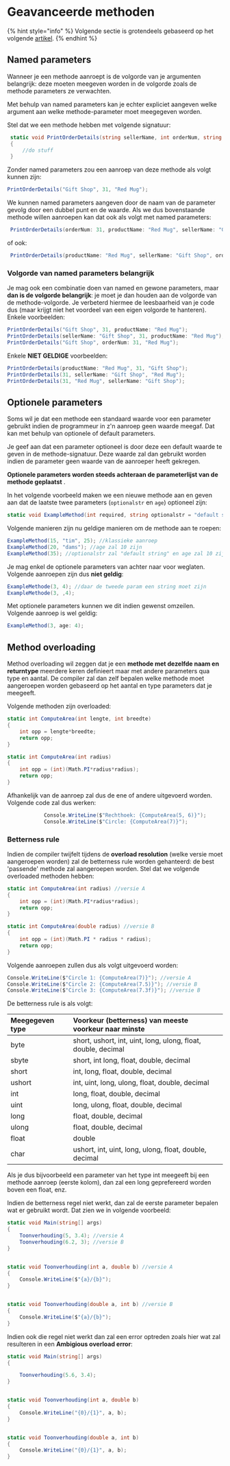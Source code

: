 # Geavanceerde methoden

{% hint style="info" %}
Volgende sectie is grotendeels gebaseerd op het volgende [artikel](https://docs.microsoft.com/en-us/dotnet/csharp/programming-guide/classes-and-structs/named-and-optional-arguments).
{% endhint %}

## Named parameters

Wanneer je een methode aanroept is de volgorde van je argumenten belangrijk: deze moeten meegeven worden in de volgorde zoals de methode parameters ze verwachten.

Met behulp van named parameters kan je echter expliciet aangeven welke argument aan welke methode-parameter moet meegegeven worden.

Stel dat we een methode hebben met volgende signatuur:

```csharp
 static void PrintOrderDetails(string sellerName, int orderNum, string productName)
 {
     //do stuff
 }
```

Zonder named parameters zou een aanroep van deze methode als volgt kunnen zijn:

```csharp
PrintOrderDetails("Gift Shop", 31, "Red Mug");
```

We kunnen named parameters aangeven door de naam van de parameter gevolg door een dubbel punt en de waarde. Als we dus bovenstaande methode willen aanroepen kan dat ook als volgt met named parameters:

```csharp
 PrintOrderDetails(orderNum: 31, productName: "Red Mug", sellerName: "Gift Shop");
```

of ook:

```csharp
 PrintOrderDetails(productName: "Red Mug", sellerName: "Gift Shop", orderNum: 31);
```

### Volgorde van named parameters belangrijk

Je mag ook een combinatie doen van named en gewone parameters, maar **dan is de volgorde belangrijk**: je moet je dan houden aan de volgorde van de methode-volgorde. Je verbeterd hiermee de leesbaarheid van je code dus \(maar krijgt niet het voordeel van een eigen volgorde te hanteren\). Enkele voorbeelden:

```csharp
PrintOrderDetails("Gift Shop", 31, productName: "Red Mug");
PrintOrderDetails(sellerName: "Gift Shop", 31, productName: "Red Mug");    // C# 7.2 onwards
PrintOrderDetails("Gift Shop", orderNum: 31, "Red Mug");
```

Enkele **NIET GELDIGE** voorbeelden:

```csharp
PrintOrderDetails(productName: "Red Mug", 31, "Gift Shop");
PrintOrderDetails(31, sellerName: "Gift Shop", "Red Mug");
PrintOrderDetails(31, "Red Mug", sellerName: "Gift Shop");
```

## Optionele parameters

Soms wil je dat een methode een standaard waarde voor een parameter gebruikt indien de programmeur in z'n aanroep geen waarde meegaf. Dat kan met behulp van optionele of default parameters.

Je geef aan dat een parameter optioneel is door deze een default waarde te geven in de methode-signatuur. Deze waarde zal dan gebruikt worden indien de parameter geen waarde van de aanroeper heeft gekregen.

**Optionele parameters worden steeds achteraan de parameterlijst van de methode geplaatst** .

In het volgende voorbeeld maken we een nieuwe methode aan en geven aan dat de laatste twee parameters \(`optionalstr` en `age`\) optioneel zijn:

```csharp
static void ExampleMethod(int required, string optionalstr = "default string", int age = 10)
```

Volgende manieren zijn nu geldige manieren om de methode aan te roepen:

```csharp
ExampleMethod(15, "tim", 25); //klassieke aanroep
ExampleMethod(20, "dams"); //age zal 10 zijn
ExampleMethod(35); //optionalstr zal "default string" en age zal 10 zijn
```

Je mag enkel de optionele parameters van achter naar voor weglaten. Volgende aanroepen zijn dus **niet geldig**:

```csharp
ExampleMethode(3, 4); //daar de tweede param een string moet zijn
ExampleMethode(3, ,4);
```

Met optionele parameters kunnen we dit indien gewenst omzeilen. Volgende aanroep is wel geldig:

```csharp
ExampleMethod(3, age: 4);
```

## Method overloading

Method overloading wil zeggen dat je een **methode met dezelfde naam en returntype** meerdere keren definieert maar met andere parameters qua type en aantal. De compiler zal dan zelf bepalen welke methode moet aangeroepen worden gebaseerd op het aantal en type parameters dat je meegeeft.

Volgende methoden zijn overloaded:

```csharp
static int ComputeArea(int lengte, int breedte)
{
    int opp = lengte*breedte;
    return opp;
}

static int ComputeArea(int radius)
{
    int opp = (int)(Math.PI*radius*radius);
    return opp;
}
```

Afhankelijk van de aanroep zal dus de ene of andere uitgevoerd worden. Volgende code zal dus werken:

```csharp
            Console.WriteLine($"Rechthoek: {ComputeArea(5, 6)}");
            Console.WriteLine($"Circle: {ComputeArea(7)}");
```

### Betterness rule

Indien de compiler twijfelt tijdens de **overload resolution** \(welke versie moet aangeroepen worden\) zal de betterness rule worden gehanteerd: de best 'passende' methode zal aangeroepen worden. Stel dat we volgende overloaded methoden hebben:

```csharp
static int ComputeArea(int radius) //versie A
{
    int opp = (int)(Math.PI*radius*radius);
    return opp;
}

static int ComputeArea(double radius) //versie B
{
    int opp = (int)(Math.PI * radius * radius);
    return opp;
}
```

Volgende aanroepen zullen dus als volgt uitgevoerd worden:

```csharp
Console.WriteLine($"Circle 1: {ComputeArea(7)}"); //versie A
Console.WriteLine($"Circle 2: {ComputeArea(7.5)}"); //versie B
Console.WriteLine($"Circle 3: {ComputeArea(7.3f)}"); //versie B
```

De betterness rule is als volgt:

| Meegegeven type | Voorkeur \(betterness\) van meeste voorkeur naar minste |
| :--- | :--- |
| byte | short, ushort, int, uint, long, ulong, float, double, decimal |
| sbyte | short, int long, float, double, decimal |
| short | int, long, float, double, decimal |
| ushort | int, uint, long, ulong, float, double, decimal |
| int | long, float, double, decimal |
| uint | long, ulong, float, double, decimal |
| long | float, double, decimal |
| ulong | float, double, decimal |
| float | double |
| char | ushort, int, uint, long, ulong, float, double, decimal |

Als je dus bijvoorbeeld een parameter van het type int meegeeft bij een methode aanroep \(eerste kolom\), dan zal een long geprefereerd worden boven een float, enz.

Indien de betterness regel niet werkt, dan zal de eerste parameter bepalen wat er gebruikt wordt. Dat zien we in volgende voorbeeld:

```csharp
static void Main(string[] args)
{
    Toonverhouding(5, 3.4); //versie A
    Toonverhouding(6.2, 3); //versie B
}


static void Toonverhouding(int a, double b) //versie A
{
    Console.WriteLine($"{a}/{b}");
}


static void Toonverhouding(double a, int b) //versie B
{
    Console.WriteLine($"{a}/{b}");
}
```

Indien ook die regel niet werkt dan zal een error optreden zoals hier wat zal resulteren in een **Ambigious overload error**:

```csharp
static void Main(string[] args)
{

    Toonverhouding(5.6, 3.4);  
}


static void Toonverhouding(int a, double b)
{
    Console.WriteLine("{0}/{1}", a, b);
}


static void Toonverhouding(double a, int b)
{
    Console.WriteLine("{0}/{1}", a, b);
}
```

